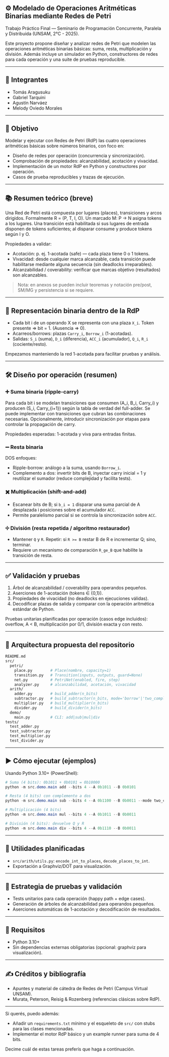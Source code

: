 ## ⚙️ Modelado de Operaciones Aritméticas Binarias mediante Redes de Petri

Trabajo Práctico Final — Seminario de Programación Concurrente, Paralela y Distribuida (UNSAM, 2°C - 2025).

Este proyecto propone diseñar y analizar redes de Petri que modelen las operaciones aritméticas binarias básicas: suma, resta, multiplicación y división. Además incluye un simulador en Python, constructores de redes para cada operación y una suite de pruebas reproducible.

---

## 👥 Integrantes

- Tomás Aragusuku
- Gabriel Tarquini
- Agustín Narváez
- Melody Oviedo Morales

---

## 🎯 Objetivo

Modelar y ejecutar con Redes de Petri (RdP) las cuatro operaciones aritméticas básicas sobre números binarios, con foco en:

- Diseño de redes por operación (concurrencia y sincronización).
- Comprobación de propiedades: alcanzabilidad, acotación y vivacidad.
- Implementación de un motor RdP en Python y constructores por operación.
- Casos de prueba reproducibles y trazas de ejecución.

---

## 📚 Resumen teórico (breve)

Una Red de Petri está compuesta por lugares (places), transiciones y arcos dirigidos. Formalmente R = (P, T, I, O). Un marcado M: P → N asigna tokens a los lugares. Una transición está habilitada si sus lugares de entrada disponen de tokens suficientes; al disparar consume y produce tokens según I y O.

Propiedades a validar:

- Acotación: p. ej. 1-acotada (safe) — cada plaza tiene 0 o 1 tokens.
- Vivacidad: desde cualquier marca alcanzable, cada transición puede habilitarse mediante alguna secuencia (sin deadlocks irreparables).
- Alcanzabilidad / coverability: verificar que marcas objetivo (resultados) son alcanzables.

> Nota: en anexos se pueden incluir teoremas y notación pre/post, SM/MG y persistencia si se requiere.

---

## 🔢 Representación binaria dentro de la RdP

- Cada bit i de un operando X se representa con una plaza `X_i`. Token presente ⇒ bit = 1. (Ausencia ⇒ 0).
- Acarreos/borrows: plazas `Carry_i`, `Borrow_i` (1-acotadas).
- Salidas: `S_i` (suma), `D_i` (diferencia), `ACC_i` (acumulador), `Q_i`, `R_i` (cociente/resto).

Empezamos manteniendo la red 1-acotada para facilitar pruebas y análisis.

---

## 🛠️ Diseño por operación (resumen)

### ➕ Suma binaria (ripple-carry)

Para cada bit i se modelan transiciones que consumen (A_i, B_i, Carry_i) y producen (S_i, Carry_{i+1}) según la tabla de verdad del full-adder. Se puede implementar con transiciones que cubran las combinaciones necesarias. Opcionalmente, introducir sincronización por etapas para controlar la propagación de carry.

Propiedades esperadas: 1-acotada y viva para entradas finitas.

### ➖ Resta binaria

DOS enfoques:

- Ripple-borrow: análogo a la suma, usando `Borrow_i`.
- Complemento a dos: invertir bits de B, inyectar carry inicial = 1 y reutilizar el sumador (reduce complejidad y facilita tests).

### ✖️ Multiplicación (shift-and-add)

- Escanear bits de B; si `b_i = 1` disparar una suma parcial de A desplazada i posiciones sobre el acumulador `ACC`.
- Permite paralelismo parcial si se controla la sincronización sobre `ACC`.

### ➗ División (resta repetida / algoritmo restaurador)

- Mantener `Q` y `R`. Repetir: si `R >= B` restar B de R e incrementar Q; sino, terminar.
- Requiere un mecanismo de comparación `R_ge_B` que habilite la transición de resta.

---

## ✅ Validación y pruebas

1) Árbol de alcanzabilidad / coverability para operandos pequeños.
2) Aserciones de 1-acotación (tokens ∈ {0,1}).
3) Propiedades de vivacidad (no deadlocks en ejecuciones válidas).
4) Decodificar plazas de salida y comparar con la operación aritmética estándar de Python.

Pruebas unitarias planificadas por operación (casos edge incluidos): overflow, A < B, multiplicación por 0/1, división exacta y con resto.

---

## 📁 Arquitectura propuesta del repositorio

```bash
README.md
src/
  petri/
    place.py        # Place(nombre, capacity=1)
    transition.py   # Transition(inputs, outputs, guard=None)
    net.py          # PetriNet(enabled, fire, step)
    analyzer.py     # alcanzabilidad, acotación, vivacidad
  arith/
    adder.py        # build_adder(n_bits)
    subtractor.py   # build_subtractor(n_bits, mode='borrow'|'two_complement')
    multiplier.py   # build_multiplier(n_bits)
    divider.py      # build_divider(n_bits)
  demo/
    main.py         # CLI: add|sub|mul|div
tests/
  test_adder.py
  test_subtractor.py
  test_multiplier.py
  test_divider.py
```

---

## ▶️ Cómo ejecutar (ejemplos)

Usando Python 3.10+ (PowerShell):

```powershell
# Suma (4 bits): 0b1011 + 0b0101 = 0b10000
python -m src.demo.main add --bits 4 --A 0b1011 --B 0b0101

# Resta (4 bits) con complemento a dos
python -m src.demo.main sub --bits 4 --A 0b1100 --B 0b0011 --mode two_complement

# Multiplicación (4 bits)
python -m src.demo.main mul --bits 4 --A 0b1011 --B 0b0011

# División (4 bits): devuelve Q y R
python -m src.demo.main div --bits 4 --A 0b1110 --B 0b0011
```

---

## 🧩 Utilidades planificadas

- `src/arith/utils.py`: `encode_int_to_places`, `decode_places_to_int`.
- Exportación a Graphviz/DOT para visualización.

---

## 🧪 Estrategia de pruebas y validación

- Tests unitarios para cada operación (happy path + edge cases).
- Generación de árboles de alcanzabilidad para operandos pequeños.
- Aserciones automáticas de 1-acotación y decodificación de resultados.

---

## 📎 Requisitos

- Python 3.10+
- Sin dependencias externas obligatorias (opcional: graphviz para visualización).

---

## ✍️ Créditos y bibliografía

- Apuntes y material de cátedra de Redes de Petri (Campus Virtual UNSAM).
- Murata, Peterson, Reisig & Rozenberg (referencias clásicas sobre RdP).

---

Si querés, puedo además:

- Añadir un `requirements.txt` mínimo y el esqueleto de `src/` con stubs para las clases mencionadas.
- Implementar el motor RdP básico y un example runner para suma de 4 bits.

Decime cuál de estas tareas preferís que haga a continuación.